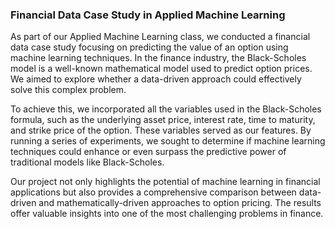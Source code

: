 ### Financial Data Case Study in Applied Machine Learning

As part of our Applied Machine Learning class, we conducted a financial data case study focusing on predicting the value of an option using machine learning techniques. In the finance industry, the Black-Scholes model is a well-known mathematical model used to predict option prices. We aimed to explore whether a data-driven approach could effectively solve this complex problem.

To achieve this, we incorporated all the variables used in the Black-Scholes formula, such as the underlying asset price, interest rate, time to maturity, and strike price of the option. These variables served as our features. By running a series of experiments, we sought to determine if machine learning techniques could enhance or even surpass the predictive power of traditional models like Black-Scholes.

Our project not only highlights the potential of machine learning in financial applications but also provides a comprehensive comparison between data-driven and mathematically-driven approaches to option pricing. The results offer valuable insights into one of the most challenging problems in finance.

